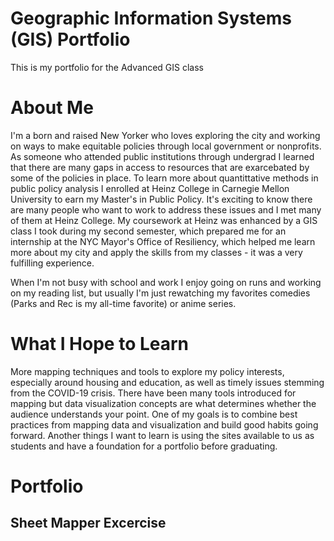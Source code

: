 # Geographic Information Systems (GIS) Portfolio
This is my portfolio for the Advanced GIS class

# About Me

I'm a born and raised New Yorker who loves exploring the city and working on ways to make equitable policies through local government or nonprofits. As someone who attended public institutions through undergrad I learned that there are many gaps in access to resources that are exarcebated by some of the policies in place. To learn more about quantittative methods in public policy analysis I enrolled at Heinz College in Carnegie Mellon University to earn my Master's in Public Policy. It's exciting to know there are many people who want to work to address these issues and I met many of them at Heinz College. My coursework at Heinz was enhanced by a GIS class I took during my second semester, which prepared me for an internship at the NYC Mayor's Office of Resiliency, which helped me learn more about my city and apply the skills from my classes - it was a very fulfilling experience. 

When I'm not busy with school and work I enjoy going on runs and working on my reading list, but usually I'm just rewatching my favorites comedies (Parks and Rec is my all-time favorite) or anime series. 

# What I Hope to Learn

More mapping techniques and tools to explore my policy interests, especially around housing and education, as well as timely issues stemming from the COVID-19 crisis. There have been many tools introduced for mapping but data visualization concepts are what determines whether the audience understands your point. One of my goals is to combine best practices from mapping data and visualization and build good habits going forward. Another things I want to learn is using the sites available to us as students and have a foundation for a portfolio before graduating.

# Portfolio

## Sheet Mapper Excercise 
